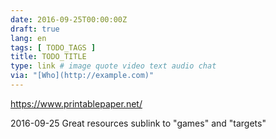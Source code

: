 ```yaml
---
date: 2016-09-25T00:00:00Z
draft: true
lang: en
tags: [ TODO_TAGS ]
title: TODO_TITLE
type: link # image quote video text audio chat
via: "[Who](http://example.com)"
---
```


<https://www.printablepaper.net/>

2016-09-25
Great resources
sublink to "games" and "targets"

